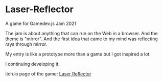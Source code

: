 # Laser-Reflector
A game for Gamedev.js Jam 2021

The jam is about anything that can run on the Web in a browser. And the theme is "mirror". And the first idea that came to my mind was reflecting rays through mirror. 

My entry is like a prototype more than a game but I got inspired a lot.

I continuing developing it.

itch.io page of the game: [Laser Reflector](https://ayseaktas.itch.io/laser-reflector)
